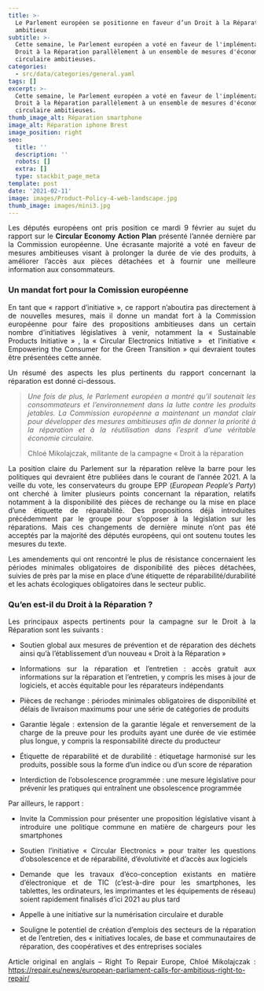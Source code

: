 ```yaml
---
title: >-
  Le Parlement européen se positionne en faveur d’un Droit à la Réparation
  ambitieux
subtitle: >-
  Cette semaine, le Parlement européen a voté en faveur de l'implémentation d'un
  Droit à la Réparation parallèlement à un ensemble de mesures d'économie
  circulaire ambitieuses.
categories:
  - src/data/categories/general.yaml
tags: []
excerpt: >-
  Cette semaine, le Parlement européen a voté en faveur de l'implémentation d'un
  Droit à la Réparation parallèlement à un ensemble de mesures d'économie
  circulaire ambitieuses.
thumb_image_alt: Réparation smartphone
image_alt: Réparation iphone Brest
image_position: right
seo:
  title: ''
  description: ''
  robots: []
  extra: []
  type: stackbit_page_meta
template: post
date: '2021-02-11'
image: images/Product-Policy-4-web-landscape.jpg
thumb_image: images/mini3.jpg
---
```

<div style="text-align: justify">

Les députés européens ont pris position ce mardi 9 février au sujet du rapport sur le **Circular Economy Action Plan** présenté l’année dernière par la Commission européenne. Une écrasante majorité a voté en faveur de mesures ambitieuses visant à prolonger la durée de vie des produits, à améliorer l’accès aux pièces détachées et à fournir une meilleure information aux consommateurs.

### Un mandat fort pour la Comission européenne

En tant que « rapport d’initiative », ce rapport n’aboutira pas directement à de nouvelles mesures, mais il donne un mandat fort à la Commission européenne pour faire des propositions ambitieuses dans un certain nombre d’initiatives législatives à venir, notamment la « Sustainable Products Initiative » , la « Circular Electronics Initiative »  et l’initiative « Empowering the Consumer for the Green Transition » qui devraient toutes être présentées cette année.

Un résumé des aspects les plus pertinents du rapport concernant la réparation est donné ci-dessous.

> *Une fois de plus, le Parlement européen a montré qu’il soutenait les consommateurs et l’environnement dans la lutte contre les produits jetables. La Commission européenne a maintenant un mandat clair pour développer des mesures ambitieuses afin de donner la priorité à la réparation et à la réutilisation dans l’esprit d’une véritable économie circulaire.*
>
> Chloé Mikolajczak, militante de la campagne « Droit à la réparation

La position claire du Parlement sur la réparation relève la barre pour les politiques qui devraient être publiées dans le courant de l’année 2021. A la veille du vote, les conservateurs du groupe EPP (*European People’s Party*) ont cherché à limiter plusieurs points concernant la réparation,  relatifs notamment à la disponibilité des pièces de rechange ou la mise en place d’une étiquette de réparabilité. Des propositions déjà  introduites précédemment par le groupe pour s’opposer à la législation sur les réparations. Mais ces changements de dernière minute n’ont pas été acceptés par la majorité des députés européens, qui ont soutenu toutes les mesures du texte.

Les amendements qui ont rencontré le plus de résistance concernaient les périodes minimales obligatoires de disponibilité des pièces détachées, suivies de près par la mise en place d’une étiquette de réparabilité/durabilité et les achats écologiques obligatoires dans le secteur public.

### Qu’en est-il du Droit à la Réparation ?

Les principaux aspects pertinents pour la campagne sur le Droit à la Réparation sont les suivants :

*   Soutien global aux mesures de prévention et de réparation des déchets ainsi qu’à l’établissement d’un nouveau « Droit à la Réparation »

*   Informations sur la réparation et l’entretien : accès gratuit aux informations sur la réparation et l’entretien, y compris les mises à jour de logiciels, et accès équitable pour les réparateurs indépendants

*   Pièces de rechange : périodes minimales obligatoires de disponibilité et délais de livraison maximums pour une série de catégories de produits

*   Garantie légale : extension de la garantie légale et renversement de la charge de la preuve pour les produits ayant une durée de vie estimée plus longue, y compris la responsabilité directe du producteur

*   Étiquette de réparabilité et de durabilité : étiquetage harmonisé sur les produits, possible sous la forme d’un indice ou d’un score de réparation

*   Interdiction de l’obsolescence programmée : une mesure législative pour prévenir les pratiques qui entraînent une obsolescence programmée

Par ailleurs, le rapport :

*   Invite la Commission pour présenter une proposition législative visant à introduire une politique commune en matière de chargeurs pour les smartphones

*   Soutien l’initiative « Circular Electronics » pour traiter les questions d’obsolescence et de réparabilité, d’évolutivité et d’accès aux logiciels

*   Demande que les travaux d’éco-conception existants en matière d’électronique et de TIC (c’est-à-dire pour les smartphones, les tablettes, les ordinateurs, les imprimantes et les équipements de réseau) soient rapidement finalisés d’ici 2021 au plus tard

*   Appelle à une initiative sur la numérisation circulaire et durable

*   Souligne le potentiel de création d’emplois des secteurs de la réparation et de l’entretien, des « initiatives locales, de base et communautaires de réparation, des coopératives et des entreprises sociales

Article original en anglais – Right To Repair Europe, Chloé Mikolajczak :
<https://repair.eu/news/european-parliament-calls-for-ambitious-right-to-repair/>

</div>

